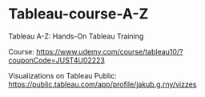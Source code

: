 # Tableau-course-A-Z
Tableau A-Z: Hands-On Tableau Training

Course: https://www.udemy.com/course/tableau10/?couponCode=JUST4U02223

Visualizations on Tableau Public: https://public.tableau.com/app/profile/jakub.g.rny/vizzes
